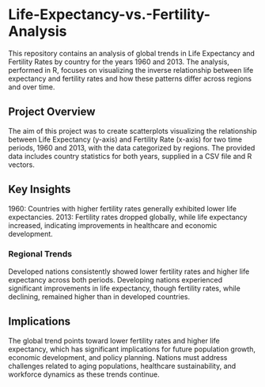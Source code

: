 # Life-Expectancy-vs.-Fertility-Analysis

This repository contains an analysis of global trends in Life Expectancy and Fertility Rates by country for the years 1960 and 2013. The analysis, performed in R, focuses on visualizing the inverse relationship between life expectancy and fertility rates and how these patterns differ across regions and over time.

## Project Overview
  The aim of this project was to create scatterplots visualizing the relationship between Life Expectancy (y-axis) and Fertility Rate (x-axis) for two time periods, 1960 and 2013, with the data categorized by regions. The provided data includes country statistics for both years, supplied in a CSV file and R vectors.
  
## Key Insights
  1960: Countries with higher fertility rates generally exhibited lower life expectancies.
  2013: Fertility rates dropped globally, while life expectancy increased, indicating improvements in healthcare and economic development.

### Regional Trends
  Developed nations consistently showed lower fertility rates and higher life expectancy across both periods.
  Developing nations experienced significant improvements in life expectancy, though fertility rates, while declining, remained higher than in developed countries.

## Implications
  The global trend points toward lower fertility rates and higher life expectancy, which has significant implications for future population growth, economic development, and policy       planning.
  Nations must address challenges related to aging populations, healthcare sustainability, and workforce dynamics as these trends continue.
